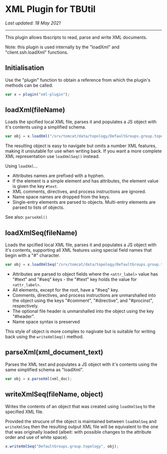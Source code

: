 # XML Plugin for TBUtil

*Last updated: 18 May 2021*

---

This plugin allows tbscripts to read, parse and write XML documents.

Note: this plugin is used internally by the "loadXml" and "client.ssh.loadXml" functions.


## Initialisation

Use the "plugin" function to obtain a reference from which the plugin's methods can be called.

```javascript
var x = plugin("xml-plugin");
```


## loadXml(fileName)

Loads the spcified local XML file, parses it and populates a JS object with it's contents using a simplified schema.

```javascript
var obj = x.loadXml("/srv/tomcat/data/topology/DefaultGroups.group.topology");
```

The resulting object is easy to navigate but omits a number XML features, making it unsiutable for use when writing back. If you want a more complete XML representation use `loadXmlSeq()` instead.

Using `loadXml`...

- Attributes names are prefixed with a hyphen.
- If the element is a simple element and has attributes, the element value is given the key `#text`.
- XML comments, directives, and process instructions are ignored.
- Name space names are dropped from the keys.
- Single-entry elements are parsed to objects. Multi-entry elements are parsed to lists of objects.

See also: `parseXml()`


## loadXmlSeq(fileName)

Loads the spcified local XML file, parses it and populates a JS object with it's contents, supporting all XML features using special field names that begin with a "#" character.

```javascript
var obj = x.loadXmlSeq("/srv/tomcat/data/topology/DefaultGroups.group.topology");
```

- Attributes are parsed to object fields where the `<attr_label>` value has "#text" and "#seq" keys - the "#text" key holds the value for `<attr_label>`.
- All elements, except for the root, have a "#seq" key.
- Comments, directives, and process instructions are unmarshalled into the object using the keys "#comment", "#directive", and "#procinst", respectively.
- The optional file header is unmarshalled into the object using the key "#header".
- Name space syntax is preserved

This style of object is more complex to nagivate but is suitable for writing back using the `writeXmlSeq()` method.


## parseXml(xml_document_text)

Parses the XML text and populates a JS object with it's contents using the same simplified schema as "loadXml".

```javascript
var obj = x.parseXml(xml_doc);
```


## writeXmlSeq(fileName, object)

Writes the contents of an object that was created using `loadXmlSeq` to the specified XML file.

Provided the strucure of the object is maintained between `loadXmlSeq` and `writeXmlSeq` then the resulting output XML file will be equivalent to the one that was originally loaded (albeit: with possible changes to the attribute order and use of white space).

```javascript
x.writeXmlSeq("DefaultGroups.group.topology", obj);
```
